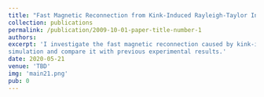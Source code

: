 ```yaml
---
title: "Fast Magnetic Reconnection from Kink-Induced Rayleigh-Taylor Instability"
collection: publications
permalink: /publication/2009-10-01-paper-title-number-1
authors: 
excerpt: 'I investigate the fast magnetic reconnection caused by kink-induced Rayleigh-Taylor using 3D MHD 
simulation and compare it with previous experimental results.'
date: 2020-05-21
venue: 'TBD'
img: 'main21.png'
pub: 0
---
```

